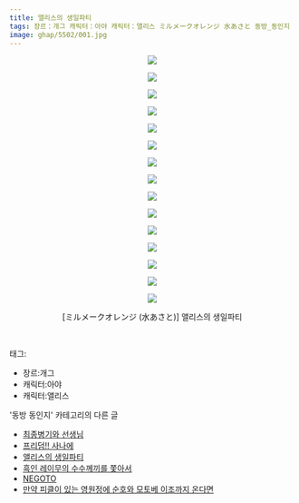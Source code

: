 ```yaml
---
title: 앨리스의 생일파티
tags: 장르：개그 캐릭터：아야 캐릭터：앨리스 ミルメークオレンジ 水あさと 동방_동인지
image: ghap/5502/001.jpg
---
```

<div class="article">
<p style="text-align: center; clear: none; float: none;"><img src="{{ site.nasurl }}/ghap/5502/001.jpg"/></p>
<p style="text-align: center; clear: none; float: none;"><img src="{{ site.nasurl }}/ghap/5502/002.jpg"/></p>
<p style="text-align: center; clear: none; float: none;"><img src="{{ site.nasurl }}/ghap/5502/003.jpg"/></p>
<p style="text-align: center; clear: none; float: none;"><img src="{{ site.nasurl }}/ghap/5502/004.jpg"/></p>
<p style="text-align: center; clear: none; float: none;"><img src="{{ site.nasurl }}/ghap/5502/005.jpg"/></p>
<p style="text-align: center; clear: none; float: none;"><img src="{{ site.nasurl }}/ghap/5502/006.jpg"/></p>
<p style="text-align: center; clear: none; float: none;"><img src="{{ site.nasurl }}/ghap/5502/007.jpg"/></p>
<p style="text-align: center; clear: none; float: none;"><img src="{{ site.nasurl }}/ghap/5502/008.jpg"/></p>
<p style="text-align: center; clear: none; float: none;"><img src="{{ site.nasurl }}/ghap/5502/009.jpg"/></p>
<p style="text-align: center; clear: none; float: none;"><img src="{{ site.nasurl }}/ghap/5502/010.jpg"/></p>
<p style="text-align: center; clear: none; float: none;"><img src="{{ site.nasurl }}/ghap/5502/011.jpg"/></p>
<p style="text-align: center; clear: none; float: none;"><img src="{{ site.nasurl }}/ghap/5502/012.jpg"/></p>
<p style="text-align: center; clear: none; float: none;"><img src="{{ site.nasurl }}/ghap/5502/013.jpg"/></p>
<p style="text-align: center; clear: none; float: none;"><img src="{{ site.nasurl }}/ghap/5502/014.jpg"/></p>
<p style="text-align: center; clear: none; float: none;"><img src="{{ site.nasurl }}/ghap/5502/015.jpg"/></p>
<p style="text-align: center; clear: none; float: none;">[ミルメークオレンジ (水あさと)] 앨리스의 생일파티</p>
<p><br/></p>
</div><div class="tagTrail">
<p>태그: </p>
<ul>
<li>장르:개그</li>
<li>캐릭터:아야</li>
<li>캐릭터:앨리스</li>
</ul>
</div><div class="another">
<p>'동방 동인지' 카테고리의 다른 글</p>
<ul>
<li><a href="/2019-01-05-ghap_5513">최종병기와 선생님</a></li>
<li><a href="/2019-01-02-ghap_5507">프리덤!! 사나에</a></li>
<li><a href="/2019-01-02-ghap_5502">앨리스의 생일파티</a></li>
<li><a href="/2019-01-02-ghap_5491">흑인 레이무의 수수께끼를 쫓아서</a></li>
<li><a href="/2018-12-31-ghap_5459">NEGOTO</a></li>
<li><a href="/2018-12-26-ghap_5447">만약 피클이 있는 영원정에 순호와 모토베 이조까지 온다면</a></li>
</ul>
</div>